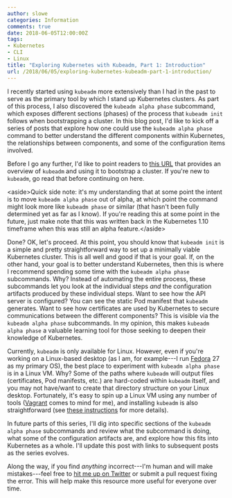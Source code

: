 ```yaml
---
author: slowe
categories: Information
comments: true
date: 2018-06-05T12:00:00Z
tags:
- Kubernetes
- CLI
- Linux
title: "Exploring Kubernetes with Kubeadm, Part 1: Introduction"
url: /2018/06/05/exploring-kubernetes-kubeadm-part-1-introduction/
---
```


I recently started using `kubeadm` more extensively than I had in the past to serve as the primary tool by which I stand up Kubernetes clusters. As part of this process, I also discovered the `kubeadm alpha phase` subcommand, which exposes different sections (phases) of the process that `kubeadm init` follows when bootstrapping a cluster. In this blog post, I'd like to kick off a series of posts that explore how one could use the `kubeadm alpha phase` command to better understand the different components within Kubernetes, the relationships between components, and some of the configuration items involved.<!--more-->

Before I go any further, I'd like to point readers to [this URL][link-1] that provides an overview of `kubeadm` and using it to bootstrap a cluster. If you're new to `kubeadm`, go read that before continuing on here.

&lt;aside&gt;Quick side note: it's my understanding that at some point the intent is to move `kubeadm alpha phase` out of alpha, at which point the command might look more like `kubeadm phase` or similar (that hasn't been fully determined yet as far as I know). If you're reading this at some point in the future, just make note that this was written back in the Kubernetes 1.10 timeframe when this was still an alpha feature.&lt;/aside&gt;

Done? OK, let's proceed. At this point, you should know that `kubeadm init` is a simple and pretty straightforward way to set up a minimally viable Kubernetes cluster. This is all well and good if that is your goal. If, on the other hand, your goal is to better understand Kubernetes, then this is where I recommend spending some time with the `kubeadm alpha phase` subcommands. Why? Instead of automating the entire process, these subcommands let you look at the individual steps _and_ the configuration artifacts produced by these individual steps. Want to see how the API server is configured? You can see the static Pod manifest that `kubeadm` generates. Want to see how certificates are used by Kubernetes to secure communications between the different components? This is visible via the `kubeadm alpha phase` subcommands. In my opinion, this makes `kubeadm alpha phase` a valuable learning tool for those seeking to deepen their knowledge of Kubernetes.

Currently, `kubeadm` is only available for Linux. However, even if you're working on a Linux-based desktop (as I am, for example---I run [Fedora][link-4] 27 as my primary OS), the best place to experiment with `kubeadm alpha phase` is in a Linux VM. Why? Some of the paths where `kubeadm` will output files (certificates, Pod manifests, etc.) are hard-coded within `kubeadm` itself, and you may not have/want to create that directory structure on your Linux desktop. Fortunately, it's easy to spin up a Linux VM using any number of tools ([Vagrant][link-3] comes to mind for me), and installing `kubeadm` is also straightforward (see [these instructions][link-2] for more details).

In future parts of this series, I'll dig into specific sections of the `kubeadm alpha phase` subcommands and review what the subcommand is doing, what some of the configuration artifacts are, and explore how this fits into Kubernetes as a whole. I'll update this post with links to subsequent posts as the series evolves.

Along the way, if you find _anything_ incorrect---I'm human and will make mistakes---feel free to [hit me up on Twitter][link-5] or submit a pull request fixing the error. This will help make this resource more useful for everyone over time.

[link-1]: https://kubernetes.io/docs/setup/independent/create-cluster-kubeadm/
[link-2]: https://kubernetes.io/docs/tasks/tools/install-kubeadm/
[link-3]: https://www.vagrantup.com/
[link-4]: https://getfedora.org/
[link-5]: https://twitter.com/scott_lowe/
